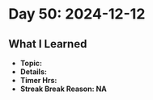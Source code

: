 # Day 50: 2024-12-12

## What I Learned
- **Topic:**
- **Details:**
- **Timer Hrs:**
- **Streak Break Reason: NA**